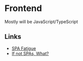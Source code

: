 # Frontend

Mostly will be JavaScript/TypeScript

## Links
- [SPA Fatigue](https://macwright.com/2020/05/10/spa-fatigue.html)
- [If not SPAs, What?](https://macwright.com/2020/10/28/if-not-spas.html)
